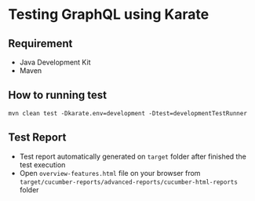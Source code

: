 # Testing GraphQL using Karate

## Requirement
* Java Development Kit
* Maven

## How to running test
```
mvn clean test -Dkarate.env=development -Dtest=developmentTestRunner
```

## Test Report
* Test report automatically generated on `target` folder after finished the test execution
* Open `overview-features.html` file on your browser from `target/cucumber-reports/advanced-reports/cucumber-html-reports` folder